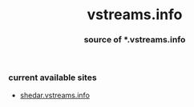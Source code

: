 <h1 align="center">
    vstreams.info
</h1>
<h3 align="center">
    source of *.vstreams.info
</h3>
<br/>

### current available sites
- [shedar.vstreams.info](https://shedar.vstreams.info)
